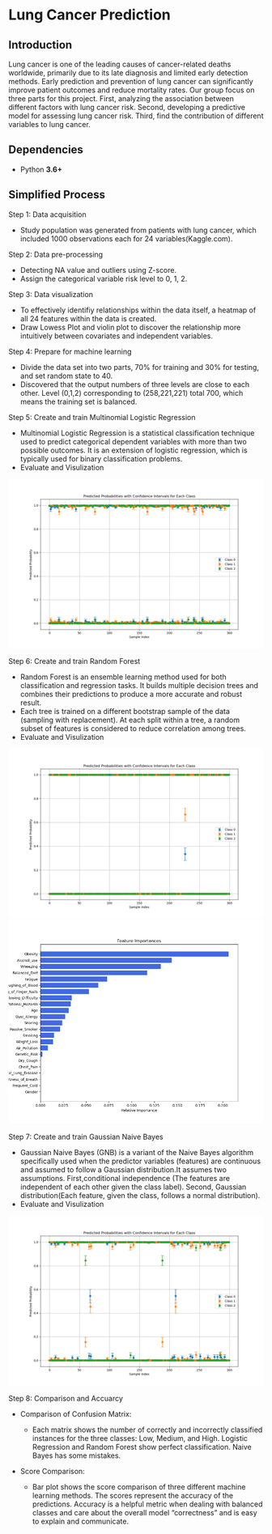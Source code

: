 # Lung Cancer Prediction
## Introduction 
Lung cancer is one of the leading causes of cancer-related deaths worldwide, primarily due to its late diagnosis and limited early detection methods. Early prediction and prevention of lung cancer can significantly improve patient outcomes and reduce mortality rates. Our group focus on three parts for this project. First, analyzing the association between different factors with lung cancer risk. Second, developing a predictive model for assessing lung cancer risk. Third, find the contribution of different variables to lung cancer.

## Dependencies
-   Python **3.6+**

## Simplified Process
Step 1: Data acquisition
-   Study population was generated from patients with lung cancer, which included 1000 observations each for 24 variables(Kaggle.com).

Step 2: Data pre-processing
-   Detecting NA value and outliers using Z-score.
-   Assign the categorical variable risk level to 0, 1, 2.

Step 3: Data visualization
-   To effectively identifiy relationships within the data itself, a heatmap of all 24 features within the data is created.
-   Draw Lowess Plot and violin plot to discover the relationship more intuitively between covariates and independent variables.

Step 4: Prepare for machine learning
-   Divide the data set into two parts, 70% for training and 30% for testing, and set random state to 40.
-   Discovered that the output numbers of three levels are close to each other. Level (0,1,2) corresponding to (258,221,221) total 700, which means the training set is balanced.

Step 5: Create and train Multinomial Logistic Regression
-   Multinomial Logistic Regression is a statistical classification technique used to predict categorical dependent variables with more than two possible outcomes. It is an extension of logistic regression, which is typically used for binary classification problems.
-   Evaluate and Visulization
  <img src=plots/MR_CI.png>
  
Step 6: Create and train Random Forest
-   Random Forest is an ensemble learning method used for both classification and regression tasks. It builds multiple decision trees and combines their predictions to produce a more accurate and robust result.
-   Each tree is trained on a different bootstrap sample of the data (sampling with replacement). At each split within a tree, a random subset of features is considered to reduce correlation among trees.
-   Evaluate and Visulization
  <img src=plots/RF_CI.png>
  <img src=plots/RF_FI.png>

Step 7: Create and train Gaussian Naive Bayes
-   Gaussian Naive Bayes (GNB) is a variant of the Naive Bayes algorithm specifically used when the predictor variables (features) are continuous and assumed to follow a Gaussian distribution.It 
    assumes two assumptions. First,conditional independence (The features are independent of each other given the class label). Second, Gaussian distribution(Each feature, given the class, follows a 
    normal distribution).
-   Evaluate and Visulization
  <img src=plots/GNB_CI.png>
  
Step 8: Comparison and Accuarcy
-   Comparison of Confusion Matrix:
    -    Each matrix shows the number of correctly and incorrectly classified instances for the three classes: Low, Medium, and High. Logistic Regression and Random Forest 
         show perfect classification. Naive Bayes has some mistakes.
    
-   Score Comparison: 
    -    Bar plot shows the score comparison of three different machine learning methods. The scores represent the accuracy of the predictions.
         Accuracy is a helpful metric when dealing with balanced classes and care about the overall model “correctness” and is easy to explain and communicate. 

  
